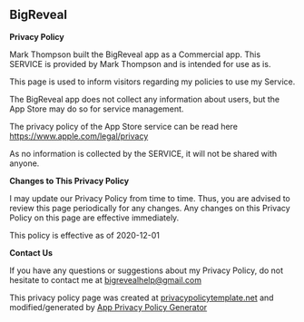 ## BigReveal

**Privacy Policy**

Mark Thompson built the BigReveal app as a Commercial app. This SERVICE is provided by Mark Thompson and is intended for use as is.

This page is used to inform visitors regarding my policies to use my Service.

The BigReveal app does not collect any information about users, but the App Store may do so for service management.

The privacy policy of the App Store service can be read here <https://www.apple.com/legal/privacy>

As no information is collected by the SERVICE, it will not be shared with anyone. 

**Changes to This Privacy Policy**

I may update our Privacy Policy from time to time. Thus, you are advised to review this page periodically for any changes. Any changes on this Privacy Policy on this page are effective immediately.

This policy is effective as of 2020-12-01

**Contact Us**

If you have any questions or suggestions about my Privacy Policy, do not hesitate to contact me at <bigrevealhelp@gmail.com>

This privacy policy page was created at [privacypolicytemplate.net](https://privacypolicytemplate.net) and modified/generated by [App Privacy Policy Generator](https://app-privacy-policy-generator.nisrulz.com/)
